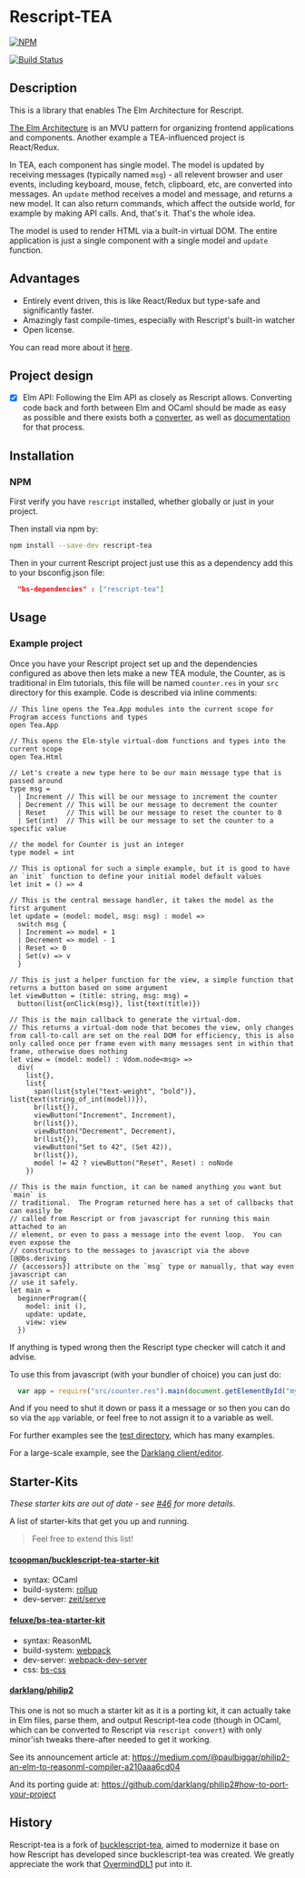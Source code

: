 # Rescript-TEA

[![NPM](https://nodei.co/npm/rescript-tea.png?compact=true)](https://nodei.co/npm/rescript-tea/)

[![Build Status](https://circleci.com/gh/darklang/rescript-tea.svg?style=svg)](https://circleci.com/darklang/rescript-tea)

## Description

This is a library that enables The Elm Architecture for Rescript.

[The Elm Architecture](https://guide.elm-lang.org/architecture/) is an MVU pattern
for organizing frontend applications and components. Another example a
TEA-influenced project is React/Redux.

In TEA, each component has single model. The model is updated by receiving messages
(typically named `msg`) - all relevent browser and user events, including keyboard,
mouse, fetch, clipboard, etc, are converted into messages. An `update` method
receives a model and message, and returns a new model. It can also return commands,
which affect the outside world, for example by making API calls. And, that's it.
That's the whole idea.

The model is used to render HTML via a built-in virtual DOM. The entire application
is just a single component with a single model and `update` function.

## Advantages

- Entirely event driven, this is like React/Redux but type-safe and significantly faster.
- Amazingly fast compile-times, especially with Rescript's built-in watcher
- Open license.

You can read more about it [here](http://blog.overminddl1.com/tags/bucklescript-tea/).

## Project design

- [X] Elm API: Following the Elm API as closely as Rescript allows. Converting code back and forth between Elm and OCaml should be made as easy as possible and there exists both a [converter](https://github.com/darklang/philip2), as well as [documentation](https://github.com/darklang/philip2#how-to-port-your-project) for that process.

## Installation

### NPM

First verify you have `rescript` installed, whether globally or just in your project.

Then install via npm by:

```sh
npm install --save-dev rescript-tea
```

Then in your current Rescript project just use this as a dependency add this to your bsconfig.json file:

```json
  "bs-dependencies" : ["rescript-tea"]
```

## Usage

### Example project

Once you have your Rescript project set up and the dependencies configured as above
then lets make a new TEA module, the Counter, as is traditional in Elm tutorials,
this file will be named `counter.res` in your `src` directory for this example. Code
is described via inline comments:

```rescript
// This line opens the Tea.App modules into the current scope for Program access functions and types
open Tea.App

// This opens the Elm-style virtual-dom functions and types into the current scope
open Tea.Html

// Let's create a new type here to be our main message type that is passed around
type msg =
  | Increment // This will be our message to increment the counter
  | Decrement // This will be our message to decrement the counter
  | Reset     // This will be our message to reset the counter to 0
  | Set(int)  // This will be our message to set the counter to a specific value

// the model for Counter is just an integer
type model = int

// This is optional for such a simple example, but it is good to have an `init` function to define your initial model default values
let init = () => 4

// This is the central message handler, it takes the model as the first argument
let update = (model: model, msg: msg) : model =>
  switch msg {
  | Increment => model + 1
  | Decrement => model - 1
  | Reset => 0
  | Set(v) => v
  }

// This is just a helper function for the view, a simple function that returns a button based on some argument
let viewButton = (title: string, msg: msg) =
  button(list{onClick(msg)}, list{text(title)})

// This is the main callback to generate the virtual-dom.
// This returns a virtual-dom node that becomes the view, only changes from call-to-call are set on the real DOM for efficiency, this is also only called once per frame even with many messages sent in within that frame, otherwise does nothing
let view = (model: model) : Vdom.node<msg> =>
  div(
    list{},
    list{
      span(list{style("text-weight", "bold")}, list{text(string_of_int(model))}),
      br(list{}),
      viewButton("Increment", Increment),
      br(list{}),
      viewButton("Decrement", Decrement),
      br(list{}),
      viewButton("Set to 42", (Set 42)),
      br(list{}),
      model != 42 ? viewButton("Reset", Reset) : noNode
    })

// This is the main function, it can be named anything you want but `main` is
// traditional.  The Program returned here has a set of callbacks that can easily be
// called from Rescript or from javascript for running this main attached to an
// element, or even to pass a message into the event loop.  You can even expose the
// constructors to the messages to javascript via the above [@@bs.deriving
// {accessors}] attribute on the `msg` type or manually, that way even javascript can
// use it safely.
let main =
  beginnerProgram({
    model: init (),
    update: update,
    view: view
  })
```


If anything is typed wrong then the Rescript type checker will catch it and advise.

To use this from javascript (with your bundler of choice) you can just do:

```javascript
  var app = require("src/counter.res").main(document.getElementById("my-element"));
```

And if you need to shut it down or pass it a message or so then you can do so via the `app` variable, or feel free to not assign it to a variable as well.

For further examples see the [test
directory](https://github.com/darklang/rescript-tea/tree/main/test), which has many
examples.

For a large-scale example, see the [Darklang client/editor](https://github.com/darklang/dark/tree/main/client).

## Starter-Kits

*These starter kits are out of date - see [#46](https://github.com/darklang/rescript-tea/issues/46) for more details.*

A list of starter-kits that get you up and running.

> Feel free to extend this list!

#### [tcoopman/bucklescript-tea-starter-kit](https://github.com/tcoopman/bucklescript-tea-starter-kit)

* syntax: OCaml
* build-system: [rollup](https://github.com/rollup/rollup)
* dev-server: [zeit/serve](https://github.com/zeit/serve)

#### [feluxe/bs-tea-starter-kit](https://github.com/feluxe/bs-tea-starter-kit)

* syntax: ReasonML
* build-system: [webpack](https://github.com/webpack/webpack)
* dev-server: [webpack-dev-server](https://github.com/webpack/webpack-dev-server)
* css: [bs-css](https://github.com/SentiaAnalytics/bs-css)

#### [darklang/philip2](https://github.com/darklang/philip2)

This one is not so much a starter kit as it is a porting kit, it can actually take in Elm files, parse them, and output Rescript-tea code (though in OCaml, which can be converted to Rescript via `rescript convert`) with only minor'ish tweaks there-after needed to get it working.

See its announcement article at: https://medium.com/@paulbiggar/philip2-an-elm-to-reasonml-compiler-a210aaa6cd04

And its porting guide at: https://github.com/darklang/philip2#how-to-port-your-project

## History

Rescript-tea is a fork of
[bucklescript-tea](https://github.com/OvermindDL1/bucklescript-tea), aimed to
modernize it base on how Rescript has developed since bucklescript-tea was created. We greatly appreciate the work that [OvermindDL1](https://github.com/OvermindDL1) put into it.
